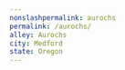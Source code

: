 ```yaml
---
﻿nonslashpermalink: aurochs
permalink: /aurochs/
alley: Aurochs
city: Medford
state: Oregon
---
```

